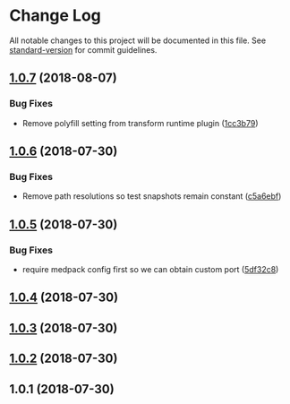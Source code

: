 # Change Log

All notable changes to this project will be documented in this file. See [standard-version](https://github.com/conventional-changelog/standard-version) for commit guidelines.

<a name="1.0.7"></a>
## [1.0.7](https://github.com/sappira-inc/medpack/compare/v1.0.6...v1.0.7) (2018-08-07)


### Bug Fixes

* Remove polyfill setting from transform runtime plugin ([1cc3b79](https://github.com/sappira-inc/medpack/commit/1cc3b79))



<a name="1.0.6"></a>
## [1.0.6](https://github.com/sappira-inc/medpack/compare/v1.0.5...v1.0.6) (2018-07-30)


### Bug Fixes

* Remove path resolutions so test snapshots remain constant ([c5a6ebf](https://github.com/sappira-inc/medpack/commit/c5a6ebf))



<a name="1.0.5"></a>
## [1.0.5](https://github.com/sappira-inc/medpack/compare/v1.0.4...v1.0.5) (2018-07-30)


### Bug Fixes

* require medpack config first so we can obtain custom port ([5df32c8](https://github.com/sappira-inc/medpack/commit/5df32c8))



<a name="1.0.4"></a>
## [1.0.4](https://github.com/sappira-inc/medpack/compare/v1.0.3...v1.0.4) (2018-07-30)



<a name="1.0.3"></a>
## [1.0.3](https://github.com/sappira-inc/medpack/compare/v1.0.2...v1.0.3) (2018-07-30)



<a name="1.0.2"></a>
## [1.0.2](https://github.com/sappira-inc/medpack/compare/v1.0.1...v1.0.2) (2018-07-30)



<a name="1.0.1"></a>
## 1.0.1 (2018-07-30)

